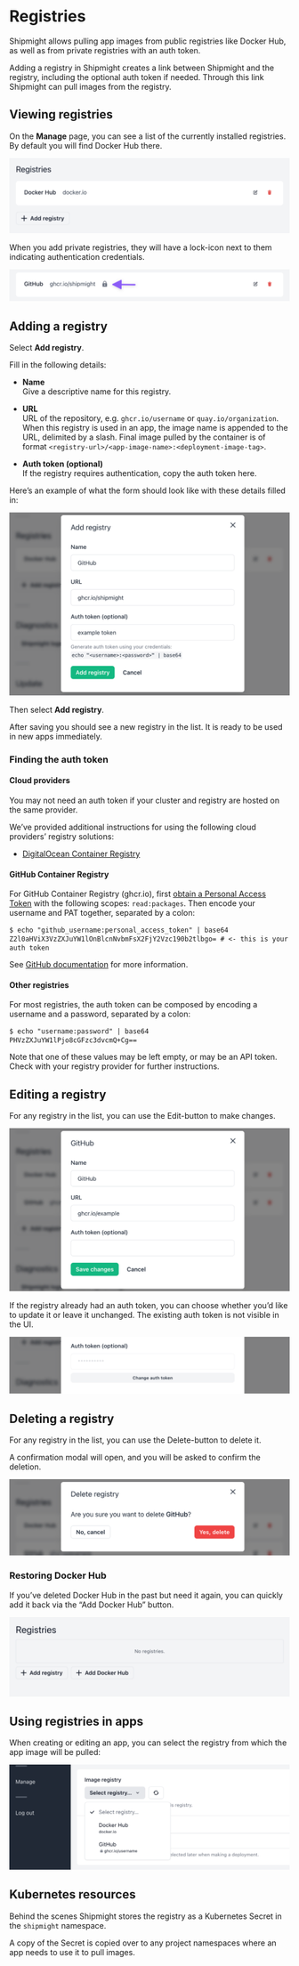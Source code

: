 # Registries

Shipmight allows pulling app images from public registries like Docker Hub, as well as from private registries with an auth token.

Adding a registry in Shipmight creates a link between Shipmight and the registry, including the optional auth token if needed. Through this link Shipmight can pull images from the registry.

## Viewing registries

On the **Manage** page, you can see a list of the currently installed registries. By default you will find Docker Hub there.

![Screenshot of registry list](images/registries.registry-list.png)

When you add private registries, they will have a lock-icon next to them indicating authentication credentials.

![Screenshot of registry list with a private registry](images/registries.lock-icon-in-list.png)

## Adding a registry

Select **Add registry**.

Fill in the following details:

- **Name**  
  Give a descriptive name for this registry.

- **URL**  
  URL of the repository, e.g. `ghcr.io/username` or `quay.io/organization`. When this registry is used in an app, the image name is appended to the URL, delimited by a slash. Final image pulled by the container is of format `<registry-url>/<app-image-name>:<deployment-image-tag>`.

- **Auth token (optional)**  
  If the registry requires authentication, copy the auth token here.

Here’s an example of what the form should look like with these details filled in:

![Screenshot of Add registry -modal](images/registries.add-modal.png)

Then select **Add registry**.

After saving you should see a new registry in the list. It is ready to be used in new apps immediately.

### Finding the auth token

#### Cloud providers

You may not need an auth token if your cluster and registry are hosted on the same provider.

We’ve provided additional instructions for using the following cloud providers’ registry solutions:

- [DigitalOcean Container Registry](DOKS.md#using-digitalocean-container-registry)

#### GitHub Container Registry

For GitHub Container Registry (ghcr.io), first [obtain a Personal Access Token](https://docs.github.com/en/authentication/keeping-your-account-and-data-secure/creating-a-personal-access-token#creating-a-token) with the following scopes: `read:packages`. Then encode your username and PAT together, separated by a colon:

```shell
$ echo "github_username:personal_access_token" | base64
Z2l0aHViX3VzZXJuYW1lOnBlcnNvbmFsX2FjY2Vzc190b2tlbgo= # <- this is your auth token
```

See [GitHub documentation](https://docs.github.com/en/packages/working-with-a-github-packages-registry/working-with-the-container-registry#authenticating-to-the-container-registry) for more information.

#### Other registries

For most registries, the auth token can be composed by encoding a username and a password, separated by a colon:

```shell
$ echo "username:password" | base64
PHVzZXJuYW1lPjo8cGFzc3dvcmQ+Cg==
```

Note that one of these values may be left empty, or may be an API token. Check with your registry provider for further instructions.

## Editing a registry

For any registry in the list, you can use the Edit-button to make changes.

![Screenshot of Edit registry -modal](images/registries.edit-modal.png)

If the registry already had an auth token, you can choose whether you’d like to update it or leave it unchanged. The existing auth token is not visible in the UI.

![Screenshot of existing auth token while editing a registry](images/registries.existing-auth-token.png)

## Deleting a registry

For any registry in the list, you can use the Delete-button to delete it.

A confirmation modal will open, and you will be asked to confirm the deletion.

![Screenshot of Delete registry -modal](images/registries.delete-modal.png)

### Restoring Docker Hub

If you’ve deleted Docker Hub in the past but need it again, you can quickly add it back via the “Add Docker Hub” button.

![Screenshot of Add Docker Hub -button](images/registries.add-docker-hub.png)

## Using registries in apps

When creating or editing an app, you can select the registry from which the app image will be pulled:

![Screenshot of registry input when creating an app](images/registries.registry-selector.png)

## Kubernetes resources

Behind the scenes Shipmight stores the registry as a Kubernetes Secret in the `shipmight` namespace.

A copy of the Secret is copied over to any project namespaces where an app needs to use it to pull images.
